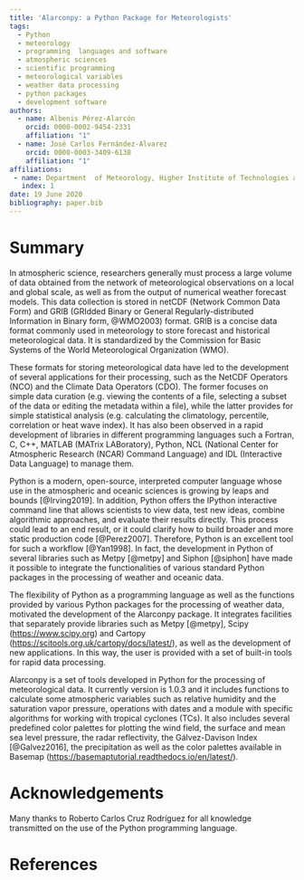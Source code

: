 ```yaml
---
title: 'Alarconpy: a Python Package for Meteorologists'
tags:
  - Python
  - meteorology
  - programming  languages and software
  - atmospheric sciences
  - scientific programming
  - meteorological variables
  - weather data processing
  - python packages
  - development software
authors:
  - name: Albenis Pérez-Alarcón
    orcid: 0000-0002-9454-2331
    affiliation: "1" 
  - name: José Carlos Fernández-Alvarez
    orcid: 0000-0003-3409-6138
    affiliation: "1"
affiliations:
 - name: Department  of Meteorology, Higher Institute of Technologies and Applied Sciences, University of Havana
   index: 1
date: 19 June 2020
bibliography: paper.bib
---
```

# Summary
In atmospheric science, researchers generally must process a large volume of data obtained from the network of meteorological observations on a local and global scale, as well as from the output of numerical weather forecast models. This data collection is stored in netCDF (Network Common Data Form) and GRIB (GRIdded Binary or General Regularly-distributed Information in Binary form, @WMO2003) format. GRIB is a concise data format commonly used in meteorology to store forecast and historical meteorological data. It is standardized by the Commission for Basic Systems of the World Meteorological Organization (WMO).

These formats for storing meteorological data have led to the development of several applications for their processing, such as the NetCDF Operators (NCO) and the Climate Data Operators (CDO). The former focuses on simple data curation (e.g. viewing the contents of a file, selecting a subset of the data or editing the metadata within a file), while the latter provides for simple statistical analysis (e.g. calculating the climatology, percentile, correlation or heat wave index). It has also been observed in a rapid development of libraries in different programming languages such a Fortran, C, C++, MATLAB (MATrix LABoratory), Python, NCL (National Center for Atmospheric Research (NCAR) Command Language) and IDL (Interactive Data Language) to manage them.

Python is a modern, open-source, interpreted computer language whose use in the atmospheric and oceanic sciences is growing by leaps and bounds [@Irving2019].  In addition, Python offers the IPython interactive command line that allows scientists to view data, test new ideas, combine algorithmic approaches, and evaluate their results directly. This process could lead to an end result, or it could clarify how to build broader and more static production code [@Perez2007]. Therefore, Python is an excellent tool for such a workflow [@Yan1998]. In fact, the development in Python of several libraries such as Metpy [@metpy] and Siphon [@siphon] have made it possible to integrate the functionalities of various standard Python packages in the processing of weather and oceanic data.

The flexibility of Python as a programming language as well as the functions provided by various Python packages for the processing of weather data, motivated the development of the Alarconpy package. It integrates facilities that separately provide  libraries such as Metpy [@metpy], Scipy (https://www.scipy.org) and  Cartopy (https://scitools.org.uk/cartopy/docs/latest/), as well as the development of new applications. In this way, the user is provided with a set of built-in tools for rapid data processing.

Alarconpy is a set of tools developed in Python  for the processing of meteorological data. It  currently  version is 1.0.3  and it includes functions to calculate  some atmospheric variables such as relative humidity and the saturation vapor pressure, operations with dates and a module with specific algorithms for working with tropical cyclones (TCs). It also includes several predefined color palettes for plotting the wind field, the surface and mean sea level pressure, the radar reflectivity, the Gálvez-Davison Index [@Galvez2016],  the precipitation as well as the color palettes available in Basemap (https://basemaptutorial.readthedocs.io/en/latest/). 


# Acknowledgements

Many thanks to Roberto Carlos Cruz Rodríguez for all knowledge transmitted on the use of the Python
programming language.


# References
